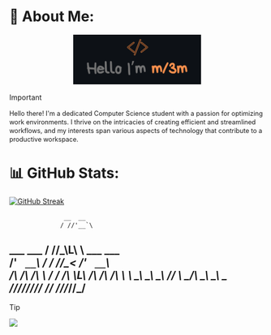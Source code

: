 # :sparkler: About Me:
<p align="center"><a href="https://anuraghazra.github.io"><img width="50%" alt="Hello, I'm Mlem I do algorithms!" src="./assets/ml3m.png" /></a></p>


> [!IMPORTANT]
> <span style="font-size:0.9em;">Hello there! I'm a dedicated Computer Science student with a passion for optimizing work environments. I thrive on the intricacies of creating efficient and streamlined workflows, and my interests span various aspects of technology that contribute to a productive workspace.</span>

# 📊 GitHub Stats:
<a href="https://git.io/streak-stats"><img src="https://github-readme-streak-stats.herokuapp.com?user=ml3m&theme=darcula&hide_border=true&border_radius=5.3&card_width=900" alt="GitHub Streak" /></a>

                   __  __                  
                  / //'__`\                
  ___ ___        / //\_\L\ \    ___ ___    
/' __` __`\     / / \/_/_\_<_ /' __` __`\  
/\ \/\ \/\ \   / /    /\ \L\ \/\ \/\ \/\ \ 
\ \_\ \_\ \_\ /_/     \ \____/\ \_\ \_\ \_\
 \/_/\/_/\/_//_/       \/___/  \/_/\/_/\/_/
---

> [!TIP]
> ![](https://komarev.com/ghpvc/?username=ml3m)
